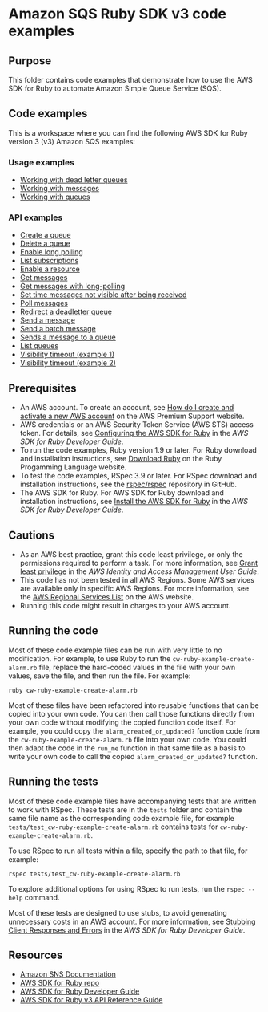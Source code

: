 # Amazon SQS Ruby SDK v3 code examples

## Purpose
This folder contains code examples that demonstrate how to use the AWS SDK for Ruby to automate Amazon Simple Queue Service (SQS).


## Code examples
This is a workspace where you can find the following AWS SDK for Ruby version 3 (v3) Amazon SQS examples:

###  Usage examples
- [Working with dead letter queues](./sqs-ruby-example-dead-letter-queue.rb)
- [Working with messages](./sqs-ruby-example-send-receive-messages.rb)
- [Working with queues](./sqs-ruby-example-using-queues.rb)

### API examples
- [Create a queue](./sqs-ruby-example-create-queue.rb)
- [Delete a queue](./sqs-ruby-example-delete-queue.rb)
- [Enable long polling](./sqs-ruby-example-enable-long-polling.rb)
- [List subscriptions](./sqs-ruby-example-enable-resource.rb)
- [Enable a resource](./sqs-ruby-example-get-messages.rb)
- [Get messages](./sqs-ruby-example-get-messages-with-long-polling.rb)
- [Get messages with long-polling](./sqs-ruby-example-long-polling.rb)
- [Set time messages not visible after being received](./sqs-ruby-example-message-visibility-timeout.rb)
- [Poll messages](./sqs-ruby-example-poll-messages.rb)
- [Redirect a deadletter queue](./sqs-ruby-example-redirect-queue-deadletters.rb)
- [Send a message](./sqs-ruby-example-send-message.rb)
- [Send a batch message](./sqs-ruby-example-send-message-batch.rb)
- [Sends a message to a queue](./sqs-ruby-example-send-receive-messages.rb)
- [List queues](./sqs-ruby-example-show-queues.rb)
- [Visibility timeout (example 1)](./sqs-ruby-example-visibility-timeout.rb)
- [Visibility timeout (example 2)](./sqs-ruby-example-visibility-timeout2.rb)

## Prerequisites

- An AWS account. To create an account, see [How do I create and activate a new AWS account](https://aws.amazon.com/premiumsupport/knowledge-center/create-and-activate-aws-account/) on the AWS Premium Support website.
- AWS credentials or an AWS Security Token Service (AWS STS) access token. For details, see 
  [Configuring the AWS SDK for Ruby](https://docs.aws.amazon.com/sdk-for-ruby/v3/developer-guide/setup-config.html) in the 
  *AWS SDK for Ruby Developer Guide*.
- To run the code examples, Ruby version 1.9 or later. For Ruby download and installation instructions, see 
  [Download Ruby](https://www.ruby-lang.org/en/downloads/) on the Ruby Progamming Language website.
- To test the code examples, RSpec 3.9 or later. For RSpec download and installation instructions, see the [rspec/rspec](https://github.com/rspec/rspec) repository in GitHub.
- The AWS SDK for Ruby. For AWS SDK for Ruby download and installation instructions, see 
  [Install the AWS SDK for Ruby](https://docs.aws.amazon.com/sdk-for-ruby/v3/developer-guide/setup-install.html) in the 
  *AWS SDK for Ruby Developer Guide*.

## Cautions

- As an AWS best practice, grant this code least privilege, or only the 
  permissions required to perform a task. For more information, see 
  [Grant least privilege](https://docs.aws.amazon.com/IAM/latest/UserGuide/best-practices.html#grant-least-privilege) 
  in the *AWS Identity and Access Management User Guide*.
- This code has not been tested in all AWS Regions. Some AWS services are 
  available only in specific AWS Regions. For more information, see the 
  [AWS Regional Services List](https://aws.amazon.com/about-aws/global-infrastructure/regional-product-services/)
  on the AWS website.
- Running this code might result in charges to your AWS account.

## Running the code

Most of these code example files can be run with very little to no modification. For example, to use Ruby to run the `cw-ruby-example-create-alarm.rb` file, replace the hard-coded values in the file with your own values, save the file, and then run the file. For example:

```
ruby cw-ruby-example-create-alarm.rb
```

Most of these files have been refactored into reusable functions that can be copied into your own code. You can then call those functions directly from your own code without modifying the copied function code itself. For example, you could copy the `alarm_created_or_updated?` function code from the `cw-ruby-example-create-alarm.rb` file into your own code. You could then adapt the code in the `run_me` function in that same file as a basis to write your own code to call the copied `alarm_created_or_updated?` function.

## Running the tests

Most of these code example files have accompanying tests that are written to work with RSpec. These tests are in the `tests` folder and contain the same file name as the corresponding code example file, for example `tests/test_cw-ruby-example-create-alarm.rb` contains tests for `cw-ruby-example-create-alarm.rb`.

To use RSpec to run all tests within a file, specify the path to that file, for example:

```
rspec tests/test_cw-ruby-example-create-alarm.rb
```

To explore additional options for using RSpec to run tests, run the `rspec --help` command. 

Most of these tests are designed to use stubs, to avoid generating unnecessary costs in an AWS account. For more information, see [Stubbing Client Responses and Errors](https://docs.aws.amazon.com/sdk-for-ruby/v3/developer-guide/stubbing.html) in the *AWS SDK for Ruby Developer Guide*.



## Resources
- [Amazon SNS Documentation](https://docs.aws.amazon.com/sqs/)
- [AWS SDK for Ruby repo](https://github.com/aws/aws-sdk-ruby) 
- [AWS SDK for Ruby Developer Guide](https://docs.aws.amazon.com/sdk-for-ruby/v3/developer-guide/welcome.html)
- [AWS SDK for Ruby v3 API Reference Guide](https://docs.aws.amazon.com/sdk-for-ruby/v3/api/) 

